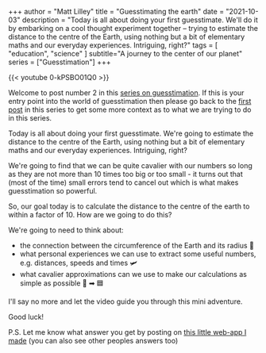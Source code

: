 +++
author = "Matt Lilley"
title = "Guesstimating the earth"
date = "2021-10-03"
description = "Today is all about doing your first guesstimate. We'll do it by embarking on a cool thought experiment together – trying to estimate the distance to the centre of the Earth, using nothing but a bit of elementary maths and our everyday experiences. Intriguing, right?"
tags = [
    "education",
    "science"
]
subtitle="A journey to the center of our planet"
series = ["Guesstimation"]
+++


{{< youtube 0-kPSBO01Q0 >}}

Welcome to post number 2 in this [series on guesstimation](/series/guesstimation). If this is your entry point into the world of guesstimation then please go back to the [first post](/posts/what-is-guesstimation) in this series to get some more context as to what we are trying to do in this series.

Today is all about doing your first guesstimate. We're going to estimate the distance to the centre of the Earth, using nothing but a bit of elementary maths and our everyday experiences. Intriguing, right?

We're going to find that we can be quite cavalier with our numbers so long as they are not more than 10 times too big or too small - it turns out that (most of the time) small errors tend to cancel out which is what makes guesstimation so powerful.

So, our goal today is to calculate the distance to the centre of the earth to within a factor of 10. How are we going to do this?

We're going to need to think about:
- the connection between the circumference of the Earth and its radius 🥧
- what personal experiences we can use to extract some useful numbers, e.g. distances, speeds and times 🛩
- what cavalier approximations can we use to make our calculations as simple as possible 🔵 ➡ 🟦

I'll say no more and let the video guide you through this mini adventure.

Good luck! 

P.S. Let me know what answer you get by posting on [this little web-app I made](https://earth-radius.glitch.me/) (you can also see other peoples answers too)
